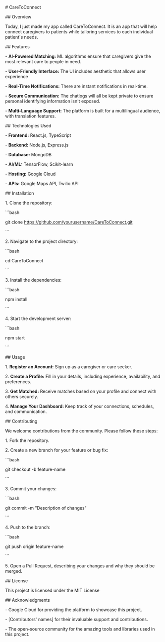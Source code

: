 ⁤# CareToConnect ⁤



⁤## Overview ⁤



⁤Today, I just made my app called CareToConnect. ⁤⁤It is an app that will help connect caregivers to patients while tailoring services to each individual patient's needs. ⁤



⁤## Features ⁤



⁤- **AI-Powered Matching:** ML algorithms ensure that caregivers give the most relevant care to people in need. ⁤



⁤- **User-Friendly Interface:** The UI includes aesthetic that allows user experience ⁤



⁤- **Real-Time Notifications:** There are instant notifications in real-time. ⁤



⁤- **Secure Communication:** The chatlogs will all be kept private to ensure personal identifying information isn't exposed. ⁤



⁤- **Multi-Language Support:** The platform is built for a multilingual audience, with translation features. ⁤



⁤## Technologies Used ⁤



⁤- **Frontend:** React.js, TypeScript ⁤



⁤- **Backend:** Node.js, Express.js ⁤



⁤- **Database:** MongoDB ⁤



⁤- **AI/ML:** TensorFlow, Scikit-learn ⁤



⁤- **Hosting:** Google Cloud ⁤



⁤- **APIs:** Google Maps API, Twilio API ⁤



⁤## Installation ⁤



⁤1. Clone the repository: ⁤



⁤```bash ⁤



⁤git clone https://github.com/yourusername/CareToConnect.git ⁤



⁤``` ⁤



⁤2. Navigate to the project directory: ⁤



⁤```bash ⁤



⁤cd CareToConnect ⁤



⁤``` ⁤



⁤3. Install the dependencies: ⁤



⁤```bash ⁤



⁤npm install ⁤



⁤``` ⁤



⁤4. Start the development server: ⁤



⁤```bash ⁤



⁤npm start ⁤



⁤``` ⁤



⁤## Usage ⁤



⁤1. **Register an Account:** Sign up as a caregiver or care seeker. ⁤



⁤2. **Create a Profile:** Fill in your details, including experience, availability, and preferences. ⁤



⁤3. **Get Matched:** Receive matches based on your profile and connect with others securely. ⁤



⁤4. **Manage Your Dashboard:** Keep track of your connections, schedules, and communication. ⁤



⁤## Contributing ⁤



⁤We welcome contributions from the community. ⁤⁤Please follow these steps: ⁤



⁤1. Fork the repository. ⁤



⁤2. Create a new branch for your feature or bug fix: ⁤



⁤```bash ⁤



⁤git checkout -b feature-name ⁤



⁤``` ⁤



⁤3. Commit your changes: ⁤



⁤```bash ⁤



⁤git commit -m "Description of changes" ⁤



⁤``` ⁤



⁤4. Push to the branch: ⁤



⁤```bash ⁤



⁤git push origin feature-name ⁤



⁤``` ⁤



⁤5. Open a Pull Request, describing your changes and why they should be merged. ⁤



⁤## License ⁤



⁤This project is licensed under the MIT License ⁤



⁤## Acknowledgments ⁤



⁤- Google Cloud for providing the platform to showcase this project. ⁤



⁤- [Contributors' names] for their invaluable support and contributions. ⁤



⁤- The open-source community for the amazing tools and libraries used in this project. ⁤
